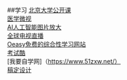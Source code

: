 ##学习
[北京大学公开课](opencourse.pku.edu.cn)  
[医学微视](https://www.mvyxws.com)  
[AI人工智能图片放大](https://bigjpg.com)  
[全球电视直播](http://bddn.cn/zb.htm)  
[Oeasy免费的综合性学习网站](oeasy.org/)  
[考试酷](https://www.examcoo.com/index/ku)  
[我要自学网]（https://www.51zxw.net/）  
[稿定设计](https://www.gaoding.com/?)  